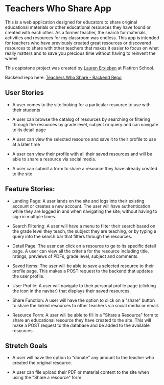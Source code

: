 # Teachers Who Share App
This is a web application designed for educators to share original educational materials or other educational resources they have found or created with each other. As a former teacher, the search for materials, activities and resources for my classroom was endless. This app is intended for teachers who have previously created great resources or discovered resources to share with other teachers that makes it easier to focus on what really matters and to save you precious time without having to reinvent the wheel. 

This captstone project was created by [Lauren Erxleben](https://www.linkedin.com/in/lauren-erxleben) at Flatiron School.

Backend repo here: [Teachers Who Share - Backend Repo](https://github.com/laurennoelle/teachers-who-share-backend)

## User Stories

* A user comes to the site looking for a particular resource to use with their students 

* A user can browse the catalog of resources by searching or filtering through the resources by grade level, subject or query and can navigate to its detail page

* A user can view the selected resource and save it to their profile to use at a later time

* A user can view their profile with all their saved resources and will be able to share a resource via social media.

* A user can submit a form to share a resource they have already created to the site

## Feature Stories:

* Landing Page: A user lands on the site and logs into their existing account or creates a new account. The user will have authentication while they are logged in and when navigating the site; without having to sign in multiple times.

* Search Filtering: A user will have a menu to filter their search based on the grade level they teach, the subject they are teaching, or by typing a query into the search bar that filters through the resources. 

* Detail Page: The user can click on a resource to go to its specific detail page. A user can view all the criteria for the resource including title, ratings, previews of PDFs, grade level, subject and comments. 

* Saved Items: The user will be able to save a selected resource to their profile page. This makes a POST request to the backend that updates the user profile.

* User Profile: A user will navigate to their personal profile page (clicking the icon in the navbar) that displays their saved resources. 

* Share Function: A user will have the option to click on a "share" button to share the linked resources to other teachers via social media or email.

* Resource Form: A user will be able to fill in a "Share a Resource" form to share an educational resource they have created to the site. This will make a POST request to the database and be added to the available resources. 

## Stretch Goals

* A user will have the option to "donate" any amount to the teacher who created the original resource.

* A user can file upload their PDF or material content to the site when using the "Share a resource" form

<!-- ## Available Scripts

In the project directory, you can run:

### `npm start`

Runs the app in the development mode.\
Open [http://localhost:3000](http://localhost:3000) to view it in your browser.

The page will reload when you make changes.\
You may also see any lint errors in the console.

### `npm test`

Launches the test runner in the interactive watch mode.\
See the section about [running tests](https://facebook.github.io/create-react-app/docs/running-tests) for more information.

### `npm run build`

Builds the app for production to the `build` folder.\
It correctly bundles React in production mode and optimizes the build for the best performance.

The build is minified and the filenames include the hashes.\
Your app is ready to be deployed!

See the section about [deployment](https://facebook.github.io/create-react-app/docs/deployment) for more information.

### `npm run eject`

**Note: this is a one-way operation. Once you `eject`, you can't go back!**

If you aren't satisfied with the build tool and configuration choices, you can `eject` at any time. This command will remove the single build dependency from your project.

Instead, it will copy all the configuration files and the transitive dependencies (webpack, Babel, ESLint, etc) right into your project so you have full control over them. All of the commands except `eject` will still work, but they will point to the copied scripts so you can tweak them. At this point you're on your own.

You don't have to ever use `eject`. The curated feature set is suitable for small and middle deployments, and you shouldn't feel obligated to use this feature. However we understand that this tool wouldn't be useful if you couldn't customize it when you are ready for it.

## Learn More

You can learn more in the [Create React App documentation](https://facebook.github.io/create-react-app/docs/getting-started).

To learn React, check out the [React documentation](https://reactjs.org/).

### Code Splitting

This section has moved here: [https://facebook.github.io/create-react-app/docs/code-splitting](https://facebook.github.io/create-react-app/docs/code-splitting)

### Analyzing the Bundle Size

This section has moved here: [https://facebook.github.io/create-react-app/docs/analyzing-the-bundle-size](https://facebook.github.io/create-react-app/docs/analyzing-the-bundle-size)

### Making a Progressive Web App

This section has moved here: [https://facebook.github.io/create-react-app/docs/making-a-progressive-web-app](https://facebook.github.io/create-react-app/docs/making-a-progressive-web-app)

### Advanced Configuration

This section has moved here: [https://facebook.github.io/create-react-app/docs/advanced-configuration](https://facebook.github.io/create-react-app/docs/advanced-configuration)

### Deployment

This section has moved here: [https://facebook.github.io/create-react-app/docs/deployment](https://facebook.github.io/create-react-app/docs/deployment)

### `npm run build` fails to minify

This section has moved here: [https://facebook.github.io/create-react-app/docs/troubleshooting#npm-run-build-fails-to-minify](https://facebook.github.io/create-react-app/docs/troubleshooting#npm-run-build-fails-to-minify) -->
